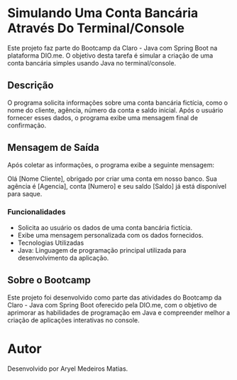 
# Simulando Uma Conta Bancária Através Do Terminal/Console
Este projeto faz parte do Bootcamp da Claro - Java com Spring Boot na plataforma DIO.me. O objetivo desta tarefa é simular a criação de uma conta bancária simples usando Java no terminal/console.

## Descrição
O programa solicita informações sobre uma conta bancária fictícia, como o nome do cliente, agência, número da conta e saldo inicial. Após o usuário fornecer esses dados, o programa exibe uma mensagem final de confirmação.

## Mensagem de Saída
Após coletar as informações, o programa exibe a seguinte mensagem:

Olá [Nome Cliente], obrigado por criar uma conta em nosso banco. Sua agência é [Agencia], conta [Numero] e seu saldo [Saldo] já está disponível para saque.
### Funcionalidades
* Solicita ao usuário os dados de uma conta bancária fictícia.
* Exibe uma mensagem personalizada com os dados fornecidos.
* Tecnologias Utilizadas
* Java: Linguagem de programação principal utilizada para desenvolvimento da aplicação.
  
## Sobre o Bootcamp
Este projeto foi desenvolvido como parte das atividades do Bootcamp da Claro - Java com Spring Boot oferecido pela DIO.me, com o objetivo de aprimorar as habilidades de programação em Java e compreender melhor a criação de aplicações interativas no console.

# Autor
Desenvolvido por Aryel Medeiros Matias.
